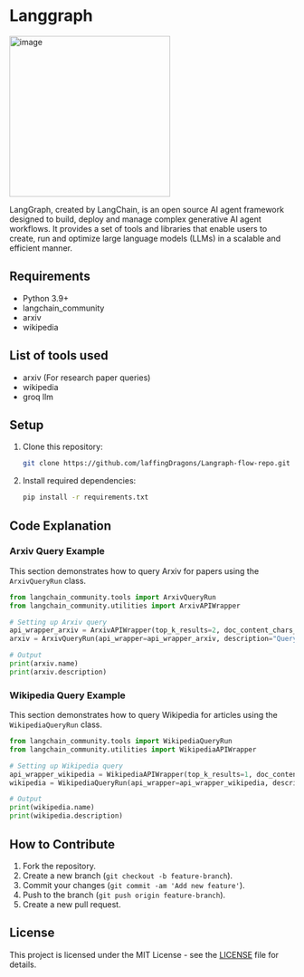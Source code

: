 
# Langgraph

<img style="text-center" width="284" alt="image" src="https://github.com/user-attachments/assets/fc62cc3e-1de1-442b-a3a0-e02714221412" />


LangGraph, created by LangChain, is an open source AI agent framework designed to build, deploy and manage complex generative AI agent workflows. It provides a set of tools and libraries that enable users to create, run and optimize large language models (LLMs) in a scalable and efficient manner.

## Requirements

- Python 3.9+
- langchain_community
- arxiv
- wikipedia

## List of tools used

- arxiv (For research paper queries)
- wikipedia
- groq llm

## Setup

1. Clone this repository:
    ```bash
    git clone https://github.com/laffingDragons/Langraph-flow-repo.git
    ```

2. Install required dependencies:
    ```bash
    pip install -r requirements.txt
    ```

## Code Explanation

### Arxiv Query Example
This section demonstrates how to query Arxiv for papers using the `ArxivQueryRun` class.

```python
from langchain_community.tools import ArxivQueryRun
from langchain_community.utilities import ArxivAPIWrapper

# Setting up Arxiv query
api_wrapper_arxiv = ArxivAPIWrapper(top_k_results=2, doc_content_chars_max=500)
arxiv = ArxivQueryRun(api_wrapper=api_wrapper_arxiv, description="Query arxiv papers")

# Output
print(arxiv.name)
print(arxiv.description)
```

### Wikipedia Query Example
This section demonstrates how to query Wikipedia for articles using the `WikipediaQueryRun` class.

```python
from langchain_community.tools import WikipediaQueryRun
from langchain_community.utilities import WikipediaAPIWrapper

# Setting up Wikipedia query
api_wrapper_wikipedia = WikipediaAPIWrapper(top_k_results=1, doc_content_chars_max=500)
wikipedia = WikipediaQueryRun(api_wrapper=api_wrapper_wikipedia, description="Query for information retrieval of wikipedia")

# Output
print(wikipedia.name)
print(wikipedia.description)
```

## How to Contribute

1. Fork the repository.
2. Create a new branch (`git checkout -b feature-branch`).
3. Commit your changes (`git commit -am 'Add new feature'`).
4. Push to the branch (`git push origin feature-branch`).
5. Create a new pull request.

## License

This project is licensed under the MIT License - see the [LICENSE](LICENSE) file for details.
